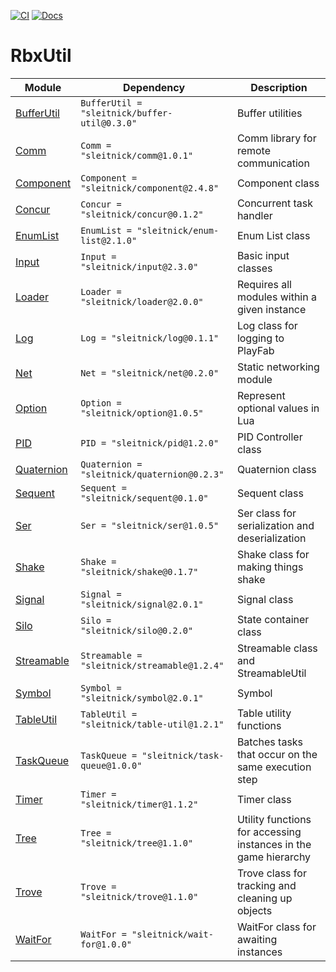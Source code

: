 [![CI](https://github.com/Sleitnick/RbxUtil/actions/workflows/ci.yaml/badge.svg)](https://github.com/Sleitnick/RbxUtil/actions/workflows/ci.yaml)
[![Docs](https://github.com/Sleitnick/RbxUtil/actions/workflows/docs.yaml/badge.svg)](https://github.com/Sleitnick/RbxUtil/actions/workflows/docs.yaml)

# RbxUtil

| Module | Dependency | Description |
| -- | -- | -- |
| [BufferUtil](https://sleitnick.github.io/RbxUtil/api/BufferUtil) | `BufferUtil = "sleitnick/buffer-util@0.3.0"` | Buffer utilities |
| [Comm](https://sleitnick.github.io/RbxUtil/api/Comm) | `Comm = "sleitnick/comm@1.0.1"` | Comm library for remote communication |
| [Component](https://sleitnick.github.io/RbxUtil/api/Component) | `Component = "sleitnick/component@2.4.8"` | Component class |
| [Concur](https://sleitnick.github.io/RbxUtil/api/Concur) | `Concur = "sleitnick/concur@0.1.2"` | Concurrent task handler |
| [EnumList](https://sleitnick.github.io/RbxUtil/api/EnumList) | `EnumList = "sleitnick/enum-list@2.1.0"` | Enum List class |
| [Input](https://sleitnick.github.io/RbxUtil/api/Input) | `Input = "sleitnick/input@2.3.0"` | Basic input classes |
| [Loader](https://sleitnick.github.io/RbxUtil/api/Loader) | `Loader = "sleitnick/loader@2.0.0"` | Requires all modules within a given instance |
| [Log](https://sleitnick.github.io/RbxUtil/api/Log) | `Log = "sleitnick/log@0.1.1"` | Log class for logging to PlayFab |
| [Net](https://sleitnick.github.io/RbxUtil/api/Net) | `Net = "sleitnick/net@0.2.0"` | Static networking module |
| [Option](https://sleitnick.github.io/RbxUtil/api/Option) | `Option = "sleitnick/option@1.0.5"` | Represent optional values in Lua |
| [PID](https://sleitnick.github.io/RbxUtil/api/PID) | `PID = "sleitnick/pid@1.2.0"` | PID Controller class |
| [Quaternion](https://sleitnick.github.io/RbxUtil/api/Quaternion) | `Quaternion = "sleitnick/quaternion@0.2.3"` | Quaternion class |
| [Sequent](https://sleitnick.github.io/RbxUtil/api/Sequent) | `Sequent = "sleitnick/sequent@0.1.0"` | Sequent class |
| [Ser](https://sleitnick.github.io/RbxUtil/api/Ser) | `Ser = "sleitnick/ser@1.0.5"` | Ser class for serialization and deserialization |
| [Shake](https://sleitnick.github.io/RbxUtil/api/Shake) | `Shake = "sleitnick/shake@0.1.7"` | Shake class for making things shake |
| [Signal](https://sleitnick.github.io/RbxUtil/api/Signal) | `Signal = "sleitnick/signal@2.0.1"` | Signal class |
| [Silo](https://sleitnick.github.io/RbxUtil/api/Silo) | `Silo = "sleitnick/silo@0.2.0"` | State container class |
| [Streamable](https://sleitnick.github.io/RbxUtil/api/Streamable) | `Streamable = "sleitnick/streamable@1.2.4"` | Streamable class and StreamableUtil |
| [Symbol](https://sleitnick.github.io/RbxUtil/api/Symbol) | `Symbol = "sleitnick/symbol@2.0.1"` | Symbol |
| [TableUtil](https://sleitnick.github.io/RbxUtil/api/TableUtil) | `TableUtil = "sleitnick/table-util@1.2.1"` | Table utility functions |
| [TaskQueue](https://sleitnick.github.io/RbxUtil/api/TaskQueue) | `TaskQueue = "sleitnick/task-queue@1.0.0"` | Batches tasks that occur on the same execution step |
| [Timer](https://sleitnick.github.io/RbxUtil/api/Timer) | `Timer = "sleitnick/timer@1.1.2"` | Timer class |
| [Tree](https://sleitnick.github.io/RbxUtil/api/Tree) | `Tree = "sleitnick/tree@1.1.0"` | Utility functions for accessing instances in the game hierarchy |
| [Trove](https://sleitnick.github.io/RbxUtil/api/Trove) | `Trove = "sleitnick/trove@1.1.0"` | Trove class for tracking and cleaning up objects |
| [WaitFor](https://sleitnick.github.io/RbxUtil/api/WaitFor) | `WaitFor = "sleitnick/wait-for@1.0.0"` | WaitFor class for awaiting instances |
